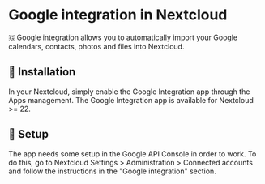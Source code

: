 # Google integration in Nextcloud

🇬 Google integration allows you to automatically import your Google calendars, contacts, photos and files into Nextcloud.

## 🚀 Installation

In your Nextcloud, simply enable the Google Integration app through the Apps management.
The Google Integration app is available for Nextcloud >= 22.

## 🔧 Setup

The app needs some setup in the Google API Console in order to work.
To do this, go to Nextcloud Settings > Administration > Connected accounts and follow the instructions in the "Google integration" section.
